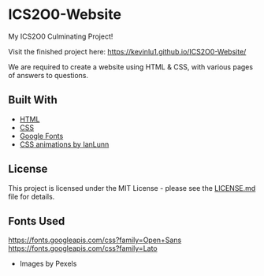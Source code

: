 # ICS2O0-Website
My ICS2O0 Culminating Project!

Visit the finished project here: https://kevinlu1.github.io/ICS2O0-Website/

We are required to create a website using HTML & CSS, with various pages of answers to questions.

## Built With

* [HTML](https://en.wikipedia.org/wiki/HTML)
* [CSS](https://en.wikipedia.org/wiki/Cascading_Style_Sheets)
* [Google Fonts](https://fonts.google.com/)
* [CSS animations by IanLunn](https://github.com/IanLunn/Hover)

## License

This project is licensed under the MIT License - please see the [LICENSE.md](LICENSE.md) file for details.

## Fonts Used

https://fonts.googleapis.com/css?family=Open+Sans
https://fonts.googleapis.com/css?family=Lato
* Images by Pexels
